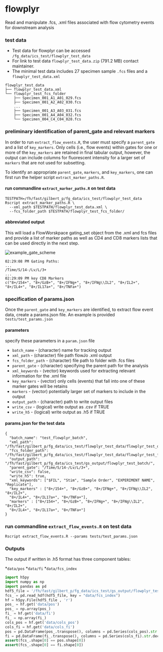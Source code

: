 # flowplyr
Read and manipulate .fcs, .xml files associated with flow cytometry events for downstream analysis

### test data

* Test data for flowplyr can be accessed `/fg_data/ics_test/flowplyr_test_data`
* For link to test data `flowplyr_test_data.zip` (791.2 MB) contact maintainer.
* The minimal test data includes 27 specimen sample `.fcs` files and a 
`flowplyr_test_data.xml`

```
flowplyr_test_data
├── flowplyr_test_data.xml
└── flowplyr_test_fcs_folder
    ├── Specimen_001_A1_A01_029.fcs
    ├── Specimen_001_A2_A02_030.fcs
    ...
    ├── Specimen_001_A3_A03_031.fcs
    ├── Specimen_001_A4_A04_032.fcs
    └── Specimen_004_C4_C04_028.fcs
```

### preliminary identification of parent_gate and relevant markers

In order to run `extract_flow_events.R`, the user must specify a `parent_gate` and a list of `key_markers`. Only cells (i.e., flow events) within gates for one or more of the `key_markers` are retained in final tabular output, however, the output can include columns for fluorescent intensity for a larger set of `markers` that are not used for subsetting.

To identify an appropriate `parent_gate`, `markers`, and `key_markers`, one can first run the helper script `extract_marker_paths.R`.

#### run commandline `extract_marker_paths.R` on test data

```
TESTPATH=/fh/fast/gilbert_p/fg_data/ics_test/flowplyr_test_data
Rscript extract_marker_paths.R \
  --xml_path $TESTPATH/flowplyr_test_data.xml \
  --fcs_folder_path $TESTPATH/flowplyr_test_fcs_folder/
```

#### abbreviated output

This will load a FlowWorskpace gating_set object from the .xml and fcs files 
and provide a list of marker paths as well as CD4 and CD8 markers lists that 
can be used directly in the next step.

![example_gate_scheme](https://github.com/kmayerb/flowplyr/assets/46639063/77d091f8-a295-4050-8d62-104784bae282)

```
02:29:08 PM Gating Paths:
...
/Time/S/14-/Lv/L/3+
...
02:29:09 PM key CD8 Markers
c("8+/154+", "8+/GzB+", "8+/IFNg+", "8+/IFNg\\IL2", "8+/IL2+",
"8+/IL4+", "8+/IL17a+", "8+/TNFa+")
```


### specification of params.json

Once the `parent_gate` and `key_markers` are identified, to extract flow event data, 
create a params.json file. An example is provided `tests/test_params.json`



#### parameters

specify these parameters in a `param.json` file

* `batch_name`      - (character) name for tracking output 
* `xml_path`        - (character) file path flowJo .xml output
* `fcs_folder_path` - (character) file path to folder with .fcs files
* `parent_gate`     - (character) specifying the parent path for the analysis 
* `xml_keywords`    - (vector) keywords used for extracting relevant information for the .xml file
* `key_markers`     - (vector) only cells (events) that fall into one of these marker gates will be retains
* `markers`         - (vector) potentially larger set of markers to include in the output
* `output_path`     - (character) path to write output files
* `write_csv`       - (logical) write output as .csv if TRUE
* `write_h5`        - (logical) write output as .h5 if TRUE


#### params.json for the test data

```{json}
{
  "batch_name": "test_flowplyr_batch",
  "xml_path": "/fh/fast/gilbert_p/fg_data/ics_test/flowplyr_test_data/flowplyr_test_data.xml",
  "fcs_folder_path": "/fh/fast/gilbert_p/fg_data/ics_test/flowplyr_test_data/flowplyr_test_fcs_folder/",
  "output_path": "/fh/fast/gilbert_p/fg_data/ics_test/gs_output/flowplyr_test_batch/",
  "parent_gate": "/Time/S/14-/Lv/L/3+",
  "write_csv": false,
  "write_h5": true,
  "xml_keywords": ["$FIL", "Stim", "Sample Order", "EXPERIMENT NAME", "Replicate"],
  "key_markers" : ["8+/154+", "8+/GzB+", "8+/IFNg+", "8+/IFNg\\IL2", "8+/IL2+",
  "8+/IL4+", "8+/IL17a+", "8+/TNFa+"],
  "markers" : ["8+/154+", "8+/GzB+", "8+/IFNg+", "8+/IFNg\\IL2", "8+/IL2+",
  "8+/IL4+", "8+/IL17a+", "8+/TNFa+"]
}
```

### run commandline `extract_flow_events.R` on test data

```
Rscript extract_flow_events.R --params tests/test_params.json
```

### Outputs

The output if written in .h5 format has three component tables:

*`data/pos`
*`data/fi`
*`data/fcs_index`


```python
import h5py
import numpy as np
import pandas as pd
hdf5_file = '/fh/fast/gilbert_p/fg_data/ics_test/gs_output/flowplyr_test_batch/test_flowplyr_batch.h5'
fcs_ = pd.read_hdf(hdf5_file, key = "data/fcs_index")
hf = h5py.File(hdf5_file , 'r')
pos_ = hf.get('data/pos')
pos_ = np.array(pos_)
fi_ = hf.get('data/fi')
fi_ = np.array(fi_)
cols_pos = hf.get('data/cols_pos')
cols_fi = hf.get('data/cols_fi')
pos = pd.DataFrame(pos_.transpose(), columns = pd.Series(cols_pos).str.decode('UTF-8'))
fi = pd.DataFrame(fi_.transpose(), columns = pd.Series(cols_fi).str.decode('UTF-8'))
assert(fcs_.shape[0] == pos.shape[0])
assert(fcs_.shape[0] == fi.shape[0])
```


